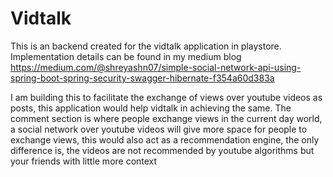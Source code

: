 # Vidtalk
This is an backend created for the vidtalk application in playstore.
Implementation details can be found in my medium blog
https://medium.com/@shreyashn07/simple-social-network-api-using-spring-boot-spring-security-swagger-hibernate-f354a60d383a

I am building this to facilitate the exchange of views over youtube videos as posts, this application would help vidtalk in achieving the same.
The comment section is where people exchange views in the current day world, a social network over youtube videos will give more space for people to exchange views, this would also act as a recommendation engine, the only difference is, the videos are not recommended by youtube algorithms but your friends with little more context


